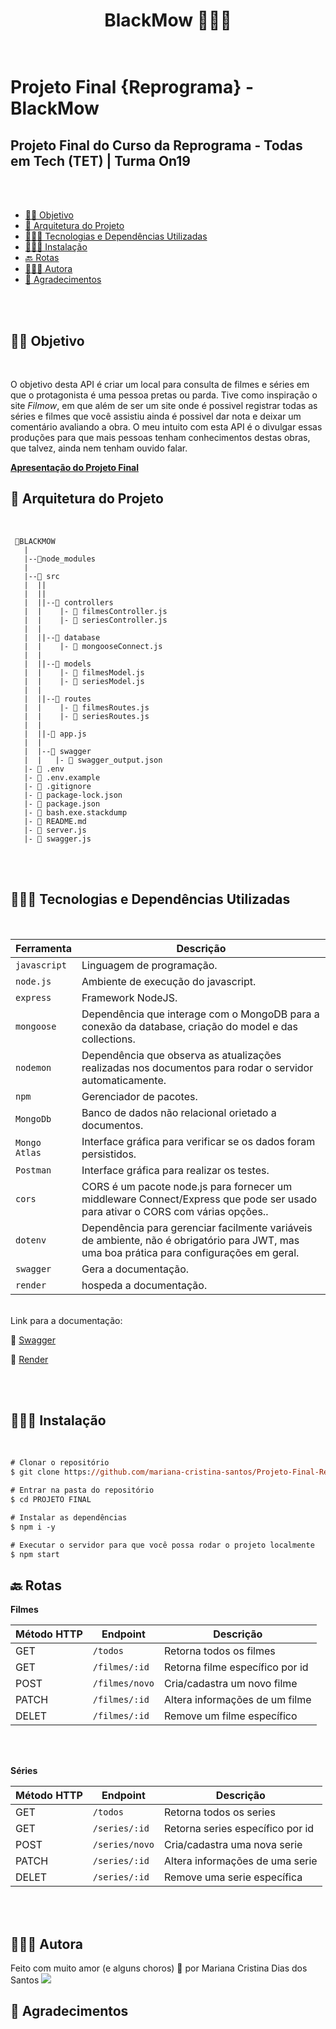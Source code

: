 <h1 align="center">


<p align="center"><b> BlackMow </b> 🖤✊🏿 <p>

# <br> Projeto Final {Reprograma} - BlackMow

## Projeto Final do Curso da Reprograma - Todas em Tech (TET) | Turma On19 

<br>
<br>


<!--ts-->

- [👧🏾 Objetivo](#-Objetivo)
- [📁 Arquitetura do Projeto](#-Arquitetura-do-Projeto)
- [👩🏾‍💻 Tecnologias e Dependências Utilizadas](#-Tecnologias-e-Dependências-Utilizadas)
- [👩🏾‍🔧 Instalação](#-Instalação)
- [ 🔙 Rotas](#-Rotas)
- [🙋🏾‍♀️ Autora](#-Autora)
- [💓 Agradecimentos](#-Agradecimentos)

<!--ts-->

<br>
<br>

## 👧🏾 Objetivo

<br>


O objetivo desta API é criar um local para consulta de filmes e séries em que o protagonista é uma pessoa pretas ou parda. Tive como inspiração o site *Filmow*, em que além de ser um site onde é possivel registrar todas as séries e filmes que você assistiu ainda é possivel dar nota e deixar um comentário avaliando a obra. O meu intuito com esta API é o divulgar essas produções para que mais pessoas tenham conhecimentos destas obras, que talvez, ainda nem tenham ouvido falar.
<br>

**[Apresentação do Projeto Final](https:)**
<br>


## 📁 Arquitetura do Projeto

<br> 

```
 📁BLACKMOW
   |
   |--📁node_modules
   |
   |--📁 src
   |  ||
   |  ||
   |  ||--📁 controllers
   |  |    |- 📄 filmesController.js
   |  |    |- 📄 seriesController.js
   |  |
   |  ||--📁 database
   |  |    |- 📄 mongooseConnect.js
   |  |
   |  ||--📁 models
   |  |    |- 📄 filmesModel.js
   |  |    |- 📄 seriesModel.js
   |  |
   |  ||--📁 routes
   |  |    |- 📄 filmesRoutes.js
   |  |    |- 📄 seriesRoutes.js
   |  |
   |  ||-📄 app.js
   |  |
   |  |--📁 swagger
   |  |   |- 📄 swagger_output.json
   |- 📄 .env
   |- 📄 .env.example
   |- 📄 .gitignore
   |- 📄 package-lock.json
   |- 📄 package.json
   |- 📄 bash.exe.stackdump
   |- 📄 README.md
   |- 📄 server.js
   |- 📄 swagger.js

```

<br>
<br>


## 👩🏾‍💻 Tecnologias e Dependências Utilizadas

<br>

| Ferramenta | Descrição |
| --- | --- |
| `javascript` | Linguagem de programação. |
| `node.js`    | Ambiente de execução do javascript.|
| `express`    | Framework NodeJS. |
| `mongoose`   | Dependência que interage com o MongoDB para a conexão da database, criação do model e das collections.|
| `nodemon`    | Dependência que observa as atualizações realizadas nos documentos para rodar o servidor automaticamente.|
| `npm`| Gerenciador de pacotes.|
| `MongoDb`    | Banco de dados não relacional orietado a documentos.|
| `Mongo Atlas`| Interface gráfica para verificar se os dados foram persistidos.|
| `Postman` | Interface gráfica para realizar os testes.|
| `cors `| CORS é um pacote node.js para fornecer um middleware Connect/Express que pode ser usado para ativar o CORS com várias opções..|
| `dotenv`| Dependência  para gerenciar facilmente variáveis de ambiente, não é obrigatório para JWT, mas uma boa prática para configurações em geral.|
| `swagger`| Gera a documentação.|
| `render`| hospeda a documentação.|

<br>
Link para a documentação:

📝 [Swagger](http://localhost:3030/minha-rota-de-documentacao/#//)

📝 [Render](https://blackmow.onrender.com/blackmow/filmes/todos)

<br>
<br>


## 👩🏾‍🔧 Instalação

<br>

```ps
# Clonar o repositório
$ git clone https://github.com/mariana-cristina-santos/Projeto-Final-Reprograma

# Entrar na pasta do repositório
$ cd PROJETO FINAL

# Instalar as dependências
$ npm i -y 

# Executar o servidor para que você possa rodar o projeto localmente
$ npm start
```

## 🔙 Rotas

**Filmes**

| Método HTTP  | Endpoint                | Descrição                            |
| ------------ | ----------------------- | ------------------------------------ |
| GET          | `/todos`              | Retorna todos os filmes             |
| GET          | `/filmes/:id`          | Retorna filme específico por id      |
| POST         | `/filmes/novo`    | Cria/cadastra um novo filme          |
| PATCH          | `/filmes/:id`          | Altera informações de um filme      |
| DELET        | `/filmes/:id`          | Remove um filme específico           |
<br>
<br>

**Séries**

| Método HTTP  | Endpoint                | Descrição                            |
| ------------ | ----------------------- | ------------------------------------ |
| GET          | `/todos`              | Retorna todos os series             |
| GET          | `/series/:id`          | Retorna series específico por id      |
| POST         | `/series/novo`    | Cria/cadastra uma nova serie          |
| PATCH          | `/series/:id`          | Altera informações de uma serie      |
| DELET        | `/series/:id`          | Remove uma serie específica           |

<br>
<br>

## 🙋🏾‍♀️ Autora

Feito com muito amor (e alguns choros) 💜 por Mariana Cristina Dias dos Santos 
<a href="https://www.linkedin.com/in/mariana-cristina-santos/"> <img src="https://img.shields.io/badge/LinkedIn-0077B5?style=for-the-badge&logo=linkedin&logoColor=white" /></a>


## 💓 Agradecimentos 

